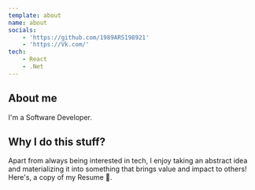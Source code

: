 ```yaml
---
template: about
name: about
socials: 
    - 'https://github.com/1989ARS198921'
    - 'https://Vk.com/'
tech: 
    - React
    - .Net
---
```

## About me

I'm a Software Developer. 

## Why I do this stuff?

Apart from always being interested in tech, I enjoy taking an abstract idea and materializing it into something that brings value and impact to others! Here's, a copy of my Resume 💼.